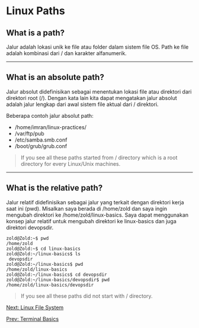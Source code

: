 # Linux Paths

## What is a path?

Jalur adalah lokasi unik ke file atau folder dalam sistem file OS. Path ke file adalah kombinasi dari / dan karakter alfanumerik.

***

## What is an absolute path?

Jalur absolut didefinisikan sebagai menentukan lokasi file atau direktori dari direktori root (/). Dengan kata lain kita dapat mengatakan jalur absolut adalah jalur lengkap dari awal sistem file aktual dari / direktori.

Beberapa contoh jalur absolut path:

* /home/imran/linux-practices/
* /var/ftp/pub
* /etc/samba.smb.conf
* /boot/grub/grub.conf

> If you see all these paths started from / directory which is a root directory for every Linux/Unix machines.

***

## What is the relative path?

Jalur relatif didefinisikan sebagai jalur yang terkait dengan direktori kerja saat ini (pwd). Misalkan saya berada di /home/zold dan saya ingin mengubah direktori ke /home/zold/linux-basics. Saya dapat menggunakan konsep jalur relatif untuk mengubah direktori ke linux-basics dan juga direktori devopsdir.

``` console
zold@Zold:~$ pwd
/home/zold
zold@Zold:~$ cd linux-basics
zold@Zold:~/linux-basics$ ls
 devopsdir
zold@Zold:~/linux-basics$ pwd
/home/zold/linux-basics
zold@Zold:~/linux-basics$ cd devopsdir
zold@Zold:~/linux-basics/devopsdir$ pwd
/home/zold/linux-basics/devopsdir
```

> If you see all these paths did not start with / directory.

[Next: Linux File System](./Linux%20File%20System.md)

[Prev: Terminal Basics](./Terminal%20Basics.md)
